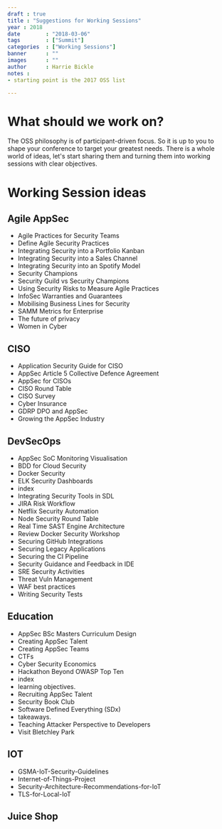 ```yaml
---
draft : true
title : "Suggestions for Working Sessions"
year : 2018
date        : "2018-03-06"
tags        : ["Summit"]
categories  : ["Working Sessions"]
banner      : ""
images      : ""
author      : Harrie Bickle 
notes : 
- starting point is the 2017 OSS list

---
```


# What should we work on?

The OSS philosophy is of participant-driven focus. So it is up to you to shape your conference to target your greatest needs. There is a whole world of ideas, let's start sharing them and turning them into working sessions with clear objectives.

# Working Session ideas

## Agile AppSec

- Agile Practices for Security Teams
- Define Agile Security Practices
- Integrating Security into a Portfolio Kanban
- Integrating Security into a Sales Channel
- Integrating Security into an Spotify Model
- Security Champions
- Security Guild vs Security Champions
- Using Security Risks to Measure Agile Practices
- InfoSec Warranties and Guarantees
- Mobilising Business Lines for Security
- SAMM Metrics for Enterprise
- The future of privacy
- Women in Cyber

## CISO

- Application Security Guide for CISO
- AppSec Article 5 Collective Defence Agreement
- AppSec for CISOs
- CISO Round Table
- CISO Survey
- Cyber Insurance
- GDRP DPO and AppSec
- Growing the AppSec Industry

## DevSecOps

- AppSec SoC Monitoring Visualisation
- BDD for Cloud Security
- Docker Security
- ELK Security Dashboards
- index
- Integrating Security Tools in SDL
- JIRA Risk Workflow
- Netflix Security Automation
- Node Security Round Table
- Real Time SAST Engine Architecture
- Review Docker Security Workshop
- Securing GitHub Integrations
- Securing Legacy Applications
- Securing the CI Pipeline
- Security Guidance and Feedback in IDE
- SRE Security Activities
- Threat Vuln Management
- WAF best practices
- Writing Security Tests

## Education

- AppSec BSc Masters Curriculum Design
- Creating AppSec Talent
- Creating AppSec Teams
- CTFs
- Cyber Security Economics
- Hackathon Beyond OWASP Top Ten
- index
- learning objectives.
- Recruiting AppSec Talent
- Security Book Club
- Software Defined Everything (SDx)
- takeaways.
- Teaching Attacker Perspective to Developers
- Visit Bletchley Park

## IOT

- GSMA-IoT-Security-Guidelines
- Internet-of-Things-Project
- Security-Architecture-Recommendations-for-IoT
- TLS-for-Local-IoT

## Juice Shop









